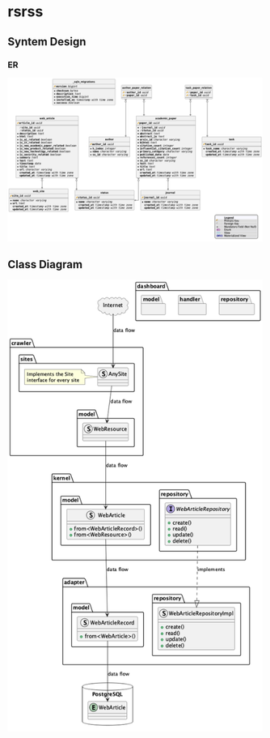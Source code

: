 # rsrss

## Syntem Design

### ER

![ER](design/images/er.png)

## Class Diagram

![Class](design/images/class_diagram.png)
